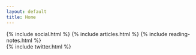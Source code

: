 ```yaml
---
layout: default
title: Home
---   
```


<div class="col-md-12">
<!-- <div class="col-md-6"> -->
    {% include social.html %}
    {% include articles.html %}
    {% include reading-notes.html %}
<!--     {% include instagram.html %} -->
</div>

<div class="col-md-8">
<!--     {% include youtube.html %} -->
    {% include twitter.html %}
</div>
